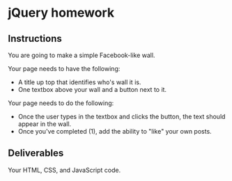 # jQuery homework

## Instructions

You are going to make a simple Facebook-like wall.

Your page needs to have the following:

* A title up top that identifies who's wall it is.
* One textbox above your wall and a button next to it.

Your page needs to do the following:

* Once the user types in the textbox and clicks the button, the text should appear in the wall.
* Once you've completed (1), add the ability to "like" your own posts.

## Deliverables

Your HTML, CSS, and JavaScript code.
